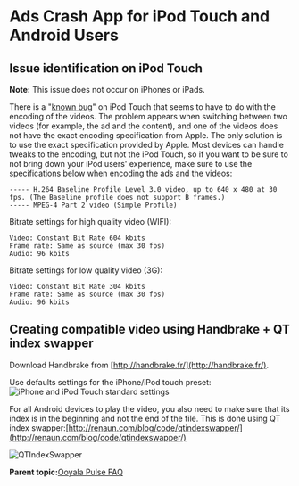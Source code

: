 # Ads Crash App for iPod Touch and Android Users

## Issue identification on iPod Touch

**Note:** This issue does not occur on iPhones or iPads.

There is a "[known bug](http://stackoverflow.com/questions/3116259/mpmovieplayercontroller-slow-crashes-on-ipod-touch)" on iPod Touch that seems to have to do with the encoding of the videos. The problem appears when switching between two videos \(for example, the ad and the content\), and one of the videos does not have the exact encoding specification from Apple. The only solution is to use the exact specification provided by Apple. Most devices can handle tweaks to the encoding, but not the iPod Touch, so if you want to be sure to not bring down your iPod users' experience, make sure to use the specifications below when encoding the ads and the videos:

```
----- H.264 Baseline Profile Level 3.0 video, up to 640 x 480 at 30 fps. (The Baseline profile does not support B frames.)
----- MPEG-4 Part 2 video (Simple Profile)
```

Bitrate settings for high quality video \(WIFI\):

```
Video: Constant Bit Rate 604 kbits
Frame rate: Same as source (max 30 fps)
Audio: 96 kbits
```

Bitrate settings for low quality video \(3G\):

```
Video: Constant Bit Rate 304 kbits
Frame rate: Same as source (max 30 fps)
Audio: 96 kbits
```

## Creating compatible video using Handbrake + QT index swapper

Download Handbrake from [http://handbrake.fr/](http://handbrake.fr/).

Use defaults settings for the iPhone/iPod touch preset: ![iPhone and iPod Touch standard settings](../../image/HandBrake.jpg)

For all Android devices to play the video, you also need to make sure that its index is in the beginning and not the end of the file. This is done using QT index swapper:[http://renaun.com/blog/code/qtindexswapper/](http://renaun.com/blog/code/qtindexswapper/)

![QTIndexSwapper](../../image/QTIndex_swapper.png)

**Parent topic:**[Ooyala Pulse FAQ](../../../oadtech/ad_serving/dg/faq_overall.md)

